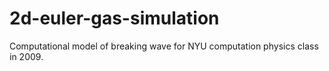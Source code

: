 # 2d-euler-gas-simulation
Computational model of breaking wave for NYU computation physics class in 2009.
